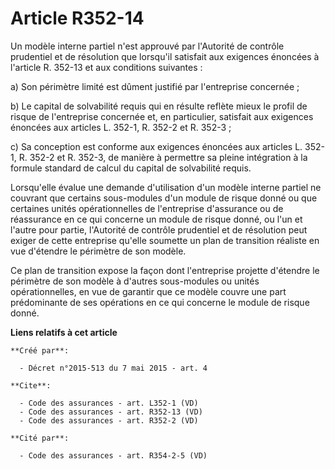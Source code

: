 # Article R352-14

Un modèle interne partiel n'est approuvé par l'Autorité de contrôle prudentiel et de résolution que lorsqu'il satisfait aux
exigences énoncées à l'article R. 352-13 et aux conditions suivantes : 

a) Son périmètre limité est dûment justifié par l'entreprise concernée ; 

b) Le capital de solvabilité requis qui en résulte reflète mieux le profil de risque de l'entreprise concernée et, en
particulier, satisfait aux exigences énoncées aux articles L. 352-1, R. 352-2 et R. 352-3 ; 

c) Sa conception est conforme aux exigences énoncées aux articles L. 352-1, R. 352-2 et R. 352-3, de manière à permettre sa
pleine intégration à la formule standard de calcul du capital de solvabilité requis. 

Lorsqu'elle évalue une demande d'utilisation d'un modèle interne partiel ne couvrant que certains sous-modules d'un module de
risque donné ou que certaines unités opérationnelles de l'entreprise d'assurance ou de réassurance en ce qui concerne un
module de risque donné, ou l'un et l'autre pour partie, l'Autorité de contrôle prudentiel et de résolution peut exiger de
cette entreprise qu'elle soumette un plan de transition réaliste en vue d'étendre le périmètre de son modèle. 

Ce plan de transition expose la façon dont l'entreprise projette d'étendre le périmètre de son modèle à d'autres sous-modules
ou unités opérationnelles, en vue de garantir que ce modèle couvre une part prédominante de ses opérations en ce qui concerne
le module de risque donné.

**Liens relatifs à cet article**

	**Créé par**:

	  - Décret n°2015-513 du 7 mai 2015 - art. 4

	**Cite**:

	  - Code des assurances - art. L352-1 (VD)
	  - Code des assurances - art. R352-13 (VD)
	  - Code des assurances - art. R352-2 (VD)

	**Cité par**:

	  - Code des assurances - art. R354-2-5 (VD)

